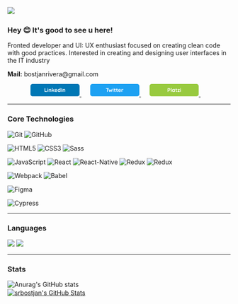 ![](https://i.ibb.co/KLpn7vK/Slide-16-9-1-8.png)

<h3> Hey 😊 It's good to see u here! </h3>

Fronted developer and UI: UX enthusiast focused on creating clean code with good practices.
Interested in creating and designing user interfaces in the IT industry

<p><b>Mail:</b> bostjanrivera@gmail.com</p>

<p align='center'>
  <a href="https://www.linkedin.com/in/bostjanrivera/" target="_blank"><img src="./assets/linkedin-shield.png"/>
</a>&nbsp;&nbsp;&nbsp;&nbsp;
  <a href="https://twitter.com/srbostjan" target="_blank"><img src="./assets/twitter-shield.png"/>
</a>&nbsp;&nbsp;&nbsp;&nbsp;
  <a href="https://platzi.com/p/srbostjan/" target="_blank"><img src="./assets/Platzi-shield.png"/>
</a>&nbsp;&nbsp;&nbsp;&nbsp;
</p>

---

<h3> Core Technologies </h3>

![Git](https://img.shields.io/badge/_-Git-292e33?style=flat-square&logo=git&logoColor=fff)
![GitHub](https://img.shields.io/badge/_-GitHub-292e33?style=flat-square&logo=git&logoColor=fff)

![HTML5](https://img.shields.io/badge/_-HTML5-292e33?style=flat-square&logo=html5&logoColor=white)
![CSS3](https://img.shields.io/badge/_-CSS3-292e33?style=flat-square&logo=css3)
![Sass](https://img.shields.io/badge/_-Sass-292e33?style=flat-square&logo=sass&logoColor=white)

![JavaScript](https://img.shields.io/badge/_-JavaScript-292e33?style=flat-square&logo=javascript&logoColor=fff)
![React](https://img.shields.io/badge/_-React-292e33?style=flat-square&logo=React&logoColor=fff)
![React-Native](https://img.shields.io/badge/_-React_native-292e33?style=flat-square&logo=React&logoColor=fff)
![Redux](https://img.shields.io/badge/_-Redux-292e33?style=flat-square&logo=Redux&logoColor=fff)
![Redux](https://img.shields.io/badge/_-Vue-292e33?style=flat-square&logo=vue.js&logoColor=fff)

![Webpack](https://img.shields.io/badge/_-Webpack-292e33?style=flat-square&logo=webpack&logoColor=white)
![Babel](https://img.shields.io/badge/_-Babel-292e33?style=flat-square&logo=Babel&logoColor=white)

![Figma](https://img.shields.io/badge/_-Figma-292e33?style=flat-square&logo=Figma&logoColor=white)

![Cypress](https://img.shields.io/badge/_-Cypress-292e33?style=flat-square&logo=Cypress&logoColor=white)

---

<h3> Languages </h3>

![](https://img.shields.io/badge/_-English-292e33?style=flat-square&logo=&logoColor=white)
![](https://img.shields.io/badge/_-Spanish-292e33?style=flat-square&logo=&logoColor=white)

---

<h3> Stats </h3>

![Anurag's GitHub stats](https://github-readme-stats.vercel.app/api?username=srbostjan&show_icons=true&theme=tokyonight)
<br/><a href="https://github.com/srbostjan">
<img align="center" src="https://github-readme-stats.vercel.app/api/top-langs/?username=srbostjan&theme=tokyonight&count_private=true&hide=css,blade" alt="srbostjan's GitHub Stats" />
</a>
